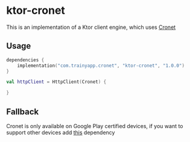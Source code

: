 # ktor-cronet

This is an implementation of a Ktor client engine, which uses
[Cronet](https://developer.android.com/develop/connectivity/cronet/start)

## Usage

```kotlin
dependencies {
    implementation("com.trainyapp.cronet", "ktor-cronet", "1.0.0")
}
```

```kotlin
val httpClient = HttpClient(Cronet) {

}
```

## Fallback

Cronet is only available on Google Play certified devices, if you want to support other devices add
[this](https://mvnrepository.com/artifact/org.chromium.net/cronet-fallback) dependency
